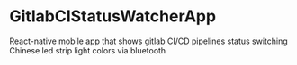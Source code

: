 # GitlabCIStatusWatcherApp

React-native mobile app that shows gitlab CI/CD pipelines status switching Chinese led strip light colors via bluetooth